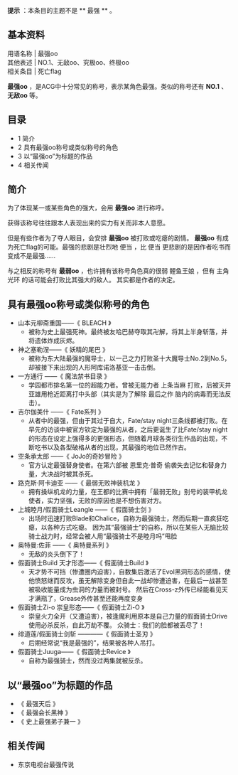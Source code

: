 **提示** ：本条目的主题不是 ** 最强  ** 。

**基本资料**  
---  
用语名称  |  最强oo   
其他表述  |  NO.1、无敌oo、究极oo、终极oo   
相关条目  |  死亡flag   
  
**最强oo** ，是ACG中十分常见的称号，表示某角色最强。类似的称号还有 **NO.1** 、 **无敌oo** 等。

##  目录

  * 1  简介 
  * 2  具有最强oo称号或类似称号的角色 
  * 3  以“最强oo”为标题的作品 
  * 4  相关传闻 

##  简介

为了体现某一或某些角色的强大，会用 **最强oo** 进行称呼。

获得该称号往往跟本人表现出来的实力有关而非本人意愿。

但是有些作者为了夺人眼目，会安排 **最强oo** 被打败或吃瘪的剧情。 **最强oo** 有成为死亡flag的可能。最强的悲剧是壮烈地  便当  ，比
便当  更悲剧的是因作者吃书而变成不是最强……

与之相反的称号有 **最弱oo** ，也许拥有该称号角色真的很弱  鲤鱼王娘  ，但有  主角光环  的话可能会打败比其强大的敌人。  其实都是作者的决定。

##  具有最强oo称号或类似称号的角色

  * 山本元柳斋重国——《  BLEACH  》 
    * 被称为史上最强死神。最终被友哈巴赫夺取其卍解，将其上半身斩落，并将遗体炸成灰烬。 
  * 神之塞勒涅——《  妖精的尾巴  》 
    * 被称为东大陆最强的魔导士，以一己之力打败圣十大魔导士No.2到No.5，却被接下来出现的人形阿库诺洛基亚一击击倒。 
  * 一方通行  ——《  魔法禁书目录  》 
    * 学园都市排名第一位的超能力者。曾被无能力者  上条当麻  打败，后被天井亚雄用枪近距离打中头部（其实是为了解除  最后之作  脑内的病毒而无法反击）。 
  * 吉尔伽美什  ——《  Fate系列  》 
    * 从者中的最强，但由于其过于自大，Fate/stay night三条线都被打败。在早先的访谈中被官方钦定为最强的从者，之后更诞生了比Fate/stay night的形态在设定上强得多的更强形态，但随着月球各类衍生作品的出现，不断吃书以及各型破格从者的出现，其最强的地位已然作古。 
  * 空条承太郎  ——《  JoJo的奇妙冒险  》 
    * 官方认定最强替身使者。在第六部被  恩里克·普奇  偷袭失去记忆和替身力量，大决战时被其杀死。 
  * 路克斯·阿卡迪亚  ——《  最弱无败神装机龙  》 
    * 拥有操纵机龙的力量，在王都的比赛中拥有「最弱无败」别号的装甲机龙使者，实力坚强，无败的原因也是不想伤害对方。 
  * 上城睦月/假面骑士Leangle  ——《  假面骑士剑  》 
    * 出场时迅速打败Blade和Chalice，自称为最强骑士，然而后期一直疯狂吃瘪，以各种方式吃瘪。  因为其“最强骑士”的自称，所以在某些人无脑比较骑士战力时，经常会被人用“最强骑士不是睦月吗”甩脸 
  * 奥特曼:佐菲  ——《  奥特曼系列  》 
    * 无敌的炎头倒下了！ 
  * 假面骑士Build 天才形态——《  假面骑士Build  》 
    * 天才势不可挡（惨遭圈内迫害），自数集后激活了Evol黑洞形态的感情，使他愤怒继而反攻，虽无解除变身但自此一战却惨遭迫害，在最后一战甚至被吸收能量成为虫洞的力量而被封号。  然后在Cross-z外传已经能看见天才满瓶了，Grease外传甚至还能再度变身 
  * 假面骑士Zi-o 崇皇形态——《  假面骑士Zi-O  》 
    * 崇皇火力全开（又遭迫害），被逢魔利用原本是自己力量的假面骑士Drive使用必杀反杀，自此万劫不覆。  众骑士：我们的脸都被丢尽了！ 
  * 绯道莲/假面骑士剑斩  ————《  假面骑士圣刃  》 
    * 后期经常说“我是最强的”，结果被各种人吊打。 
  * 假面骑士Juuga——《  假面骑士Revice  》 
    * 自称为最强骑士，然而没过两集就被反杀。 

##  以“最强oo”为标题的作品

  * 《  最强天后  》 
  * 《  最强会长黑神  》 
  * 《  史上最强弟子兼一  》 

##  相关传闻

  * 东京电视台最强传说 

